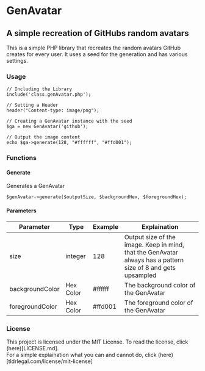 # GenAvatar
## A simple recreation of GitHubs random avatars

This is a simple PHP library that recreates the random avatars GitHub creates for every user.
It uses a seed for the generation and has various settings.

### Usage

```
// Including the Library
include('class.genAvatar.php');

// Setting a Header
header("Content-type: image/png");

// Creating a GenAvatar instance with the seed
$ga = new GenAvatar('github');

// Output the image content
echo $ga->generate(128, "#ffffff", "#ffd001");
```

### Functions

#### Generate
Generates a GenAvatar

```
$genAvatar->generate($outputSize, $backgroundHex, $foregroundHex);
```

#### Parameters
| Parameter       | Type      | Example | Explaination                                                                                                 |
| --------------- | --------- | ------- | ------------------------------------------------------------------------------------------------------------ |
| size            | integer   | 128     | Output size of the image. Keep in mind, that the GenAvatar always has a pattern size of 8 and gets upsampled |
| backgroundColor | Hex Color | #ffffff | The background color of the GenAvatar                                                                        |
| foregroundColor | Hex Color | #ffd001 | The foreground color of the GenAvatar                                                                        |

### License
This project is licensed under the MIT License. To read the license, click (here)[LICENSE.md].  
For a simple explaination what you can and cannot do, click (here)[tldrlegal.com/license/mit-license]
